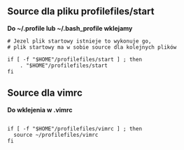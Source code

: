 <h2>Source dla pliku profilefiles/start</h2>
<b>Do ~/.profile lub ~/.bash_profile wklejamy</b>

```
# Jezel plik startowy istnieje to wykonuje go, 
# plik startowy ma w sobie source dla kolejnych plików 

if [ -f "$HOME"/profilefiles/start ] ; then
    . "$HOME"/profilefiles/start
fi

 ```

<h2> Source dla vimrc </h2>
<b>Do wklejenia w .vimrc</b>

```

if [ -f "$HOME"/profilefiles/vimrc ] ; then
  source ~/profilefiles/vimrc
fi

```

